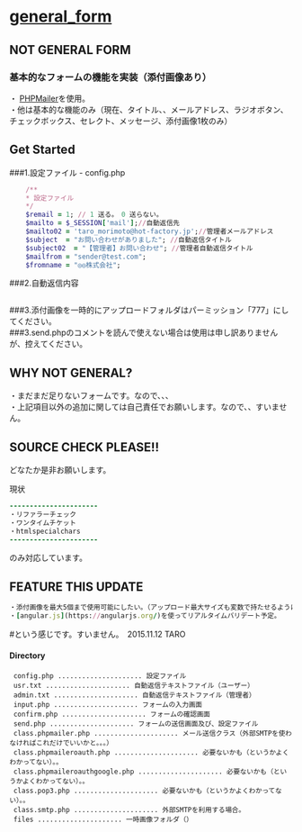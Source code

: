 # [general_form](https://github.com/taromorimotohf/general_form/)

## NOT GENERAL FORM
### 基本的なフォームの機能を実装（添付画像あり）
・ [PHPMailer](https://github.com/PHPMailer/PHPMailer)を使用。  
・他は基本的な機能のみ（現在、タイトル、、メールアドレス、ラジオボタン、チェックボックス、セレクト、メッセージ、添付画像1枚のみ）  

## Get Started
###1.設定ファイル - config.php

```rb
    /**
    * 設定ファイル
    */
    $remail = 1; // 1 送る。　0 送らない。
    $mailto = $_SESSION['mail'];//自動返信先
    $mailto02 = 'taro_morimoto@hot-factory.jp';//管理者メールアドレス
    $subject  = "お問い合わせがありました"; //自動返信タイトル
    $subject02  = "【管理者】お問い合わせ"; //管理者自動返信タイトル  
    $mailfrom = "sender@test.com";   
    $fromname = "◎◎株式会社";  
```
###2.自動返信内容
```rb

```
###3.添付画像を一時的にアップロードフォルダはパーミッション「777」にしてください。  
###3.send.phpのコメントを読んで使えない場合は使用は申し訳ありませんが、控えてください。

## WHY NOT GENERAL?
・まだまだ足りないフォームです。なので、、、  
・上記項目以外の追加に関しては自己責任でお願いします。なので、、すいません。  

## SOURCE CHECK PLEASE!!
どなたか是非お願いします。

現状
```rb
----------------------
・リファラーチェック
・ワンタイムチケット
・htmlspecialchars
----------------------
```
のみ対応しています。

## FEATURE THIS UPDATE
```rb
・添付画像を最大5個まで使用可能にしたい。（アップロード最大サイズも変数で持たせるように。）
・[angular.js](https://angularjs.org/)を使ってリアルタイムバリデート予定。
```

#という感じです。すいません。　2015.11.12 TARO

#### Directory
```
 config.php ..................... 設定ファイル
 usr.txt ..................... 自動返信テキストファイル（ユーザー）
 admin.txt ..................... 自動返信テキストファイル（管理者）
 input.php ..................... フォームの入力画面
 confirm.php ..................... フォームの確認画面
 send.php ..................... フォームの送信画面及び、設定ファイル
 class.phpmailer.php ..................... メール送信クラス（外部SMTPを使わなければこれだけでいいかと。。。）
 class.phpmaileroauth.php ..................... 必要ないかも（というかよくわかってない）。。
 class.phpmaileroauthgoogle.php ..................... 必要ないかも（というかよくわかってない）。。
 class.pop3.php ..................... 必要ないかも（というかよくわかってない）。。
 class.smtp.php ..................... 外部SMTPを利用する場合。
 files ..................... 一時画像フォルダ（）

```

